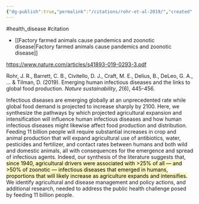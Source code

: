 ```yaml
---
{"dg-publish":true,"permalink":"/citations/rohr-et-al-2019/","created":"2025-10-23T17:42:46.263+01:00","updated":"2025-10-23T18:06:08.929+01:00"}
---
```


#health_disease #citation 

- [[Factory farmed animals cause pandemics and zoonotic disease\|Factory farmed animals cause pandemics and zoonotic disease]]

https://www.nature.com/articles/s41893-019-0293-3.pdf

Rohr, J. R., Barrett, C. B., Civitello, D. J., Craft, M. E., Delius, B., DeLeo, G. A., ... & Tilman, D. (2019). Emerging human infectious diseases and the links to global food production. _Nature sustainability_, _2_(6), 445-456.

Infectious diseases are emerging globally at an unprecedented rate while global food demand is projected to increase sharply by 2100. Here, we synthesize the pathways by which projected agricultural expansion and intensification will influence human infectious diseases and how human infectious diseases might likewise affect food production and distribution. Feeding 11 billion people will require substantial increases in crop and animal production that will expand agricultural use of antibiotics, water, pesticides and fertilizer, and contact rates between humans and both wild and domestic animals, all with consequences for the emergence and spread of infectious agents. Indeed, our synthesis of the literature suggests that, <mark style="background: #FFF3A3A6;">since 1940, agricultural drivers were associated with >25% of all — and >50% of zoonotic — infectious diseases that emerged in humans, proportions that will likely increase as agriculture expands and intensifies.</mark> We identify agricultural and disease management and policy actions, and additional research, needed to address the public health challenge posed by feeding 11 billion people.